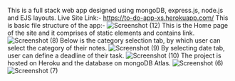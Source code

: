 This is a full stack web app designed using mongoDB, express.js, node.js and EJS layouts. Live Site Link:- https://to-do-app-xs.herokuapp.com/
This is basic file structure of the app:-
![Screenshot (12)](https://user-images.githubusercontent.com/68294526/200910340-0059fc5a-40c2-4db7-bfe8-2af66a7e9a6b.png)
This is the Home page of the site and it comprises of static elements and contains link.
![Screenshot (8)](https://user-images.githubusercontent.com/68294526/200910757-80f7cab5-e181-4afd-bf44-4702105106a8.png)
Below is the category selection tab, by which user can select the category of their notes.
![Screenshot (9)](https://user-images.githubusercontent.com/68294526/200911206-ca2d20dc-5bfb-48be-810c-2f095fe9a4a0.png)
By selecting date tab, user can define a deadline of their task.
![Screenshot (10)](https://user-images.githubusercontent.com/68294526/200911330-cb3edb4c-9c04-42a5-b2a3-3a5f9510d9f2.png)
The project is hosted on Heroku and the database on mongoDB Atlas.
![Screenshot (6)](https://user-images.githubusercontent.com/68294526/200911485-45d153e6-8621-46d8-b8f1-1b248672628f.png)
![Screenshot (7)](https://user-images.githubusercontent.com/68294526/200911512-5fa8ba53-59a1-4ef9-b1ac-e65263da5e90.png)
